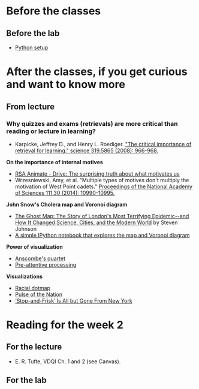 # Before the classes

## Before the lab 

- [Python setup](https://github.com/yy/dviz-course/blob/master/w01-intro/python-setup.md)

# After the classes, if you get curious and want to know more

## From lecture

### Why quizzes and exams (retrievals) are more critical than reading or lecture in learning?

- Karpicke, Jeffrey D., and Henry L. Roediger. ["The critical importance of retrieval for learning." science 319.5865 (2008): 966-968.](http://www.sciencemag.org/content/319/5865/966.short) 

**On the importance of internal motives**

- [RSA Animate - Drive: The surprising truth about what motivates us](https://www.youtube.com/watch?feature=player_detailpage&v=u6XAPnuFjJc)
- Wrzesniewski, Amy, et al. "Multiple types of motives don't multiply the motivation of West Point cadets." [Proceedings of the National Academy of Sciences 111.30 (2014): 10990-10995.](http://www.pnas.org/content/111/30/10990.short)

**John Snow's Cholera map and Voronoi diagram**

- [The Ghost Map: The Story of London's Most Terrifying Epidemic--and How It Changed Science, Cities, and the Modern World](http://www.amazon.com/The-Ghost-Map-Terrifying-Epidemic/dp/1594482691) by Steven Johnson
- [A simple IPython notebook that explores the map and Voronoi diagram](https://github.com/yy/dviz-course/blob/master/cholera_map/john-snow-cholera-map.ipynb)

**Power of visualization**

- [Anscombe's quartet](https://en.wikipedia.org/wiki/Anscombe%27s_quartet)
- [Pre-attentive processing](https://en.wikipedia.org/wiki/Pre-attentive_processing)

**Visualizations**

- [Racial dotmap](http://demographics.coopercenter.org/DotMap/index.html)
- [Pulse of the Nation](http://www.ccs.neu.edu/home/amislove/twittermood/)
- [‘Stop-and-Frisk’ Is All but Gone From New York](http://www.nytimes.com/interactive/2014/09/19/nyregion/stop-and-frisk-is-all-but-gone-from-new-york.html?_r=0)


# Reading for the week 2

## For the lecture

- E. R. Tufte, VDQI Ch. 1 and 2 (see Canvas). 

## For the lab

